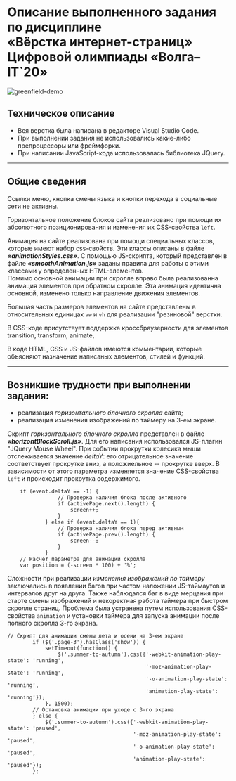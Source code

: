 # Описание выполненного задания по дисциплине<br>«Вёрстка интернет-страниц»<br>Цифровой олимпиады «Волга–IT`20»  
![greenfield-demo](https://user-images.githubusercontent.com/67374276/189487189-954dd889-4c0c-4952-aaef-89ea07baa236.png)

## Техническое описание

* Вся верстка была написана в редакторе Visual Studio Code.
* При выполнении задания не использовались какие-либо препроцессоры или фреймфорки.
* При написании JavaScript-кода использовалась библиотека JQuery.
___
## Общие сведения

Ссылки меню, кнопка смены языка и кнопки перехода в социальные сети не активны.

Горизонтальное положение блоков сайта реализовано при помощи их абсолютного позиционирования и изменения их CSS-свойства `left`.

Анимация на сайте реализована при помощи специальных классов, которые имеют набор css-свойств. Эти классы описаны в файле ***«animationStyles.css»***. С помощью JS-скрипта, который представлен в файле ***«smoothAnimation.js»*** заданы правила для работы с этими классами у определенных HTML-элементов.<br>
Помимо основной анимации при скролле вправо была реализованна анимация элементов при обратном скролле. Эта анимация идентична основной, изменено только направление движения элементов.

Большая часть размеров элементов на сайте представлены в относительных единицах `vw` и `vh` для реализации "резиновой" верстки.

В CSS-коде присутствует поддержка кроссбраузерности для элементов transition, transform, animate, 

В коде HTML, CSS и JS-файлов имеются комментарии, которые объясняют назначение написаных элементов, стилей и функций.
___
## Возникшие трудности при выполнении задания:
* реализация *горизонтального блочного скролла* сайта;
* реализация изменения изображений по таймеру на 3-ем экране.

Скрипт *горизонтального блочного скролла* представлен в файле ***«horizontBlockScroll.js»***. Для его написания использовался JS-плагин "JQuery Mouse Wheel". При событии прокрутки колесика мыши отслеживается значение *deltaY*: его отрицательное значение соответствует прокрутке вниз, а положиельное -- прокрутке вверх. В зависимости от этого параметра изменяется значение CSS-свойства `left` и происходит прокрутка содержимого.
```JS
    if (event.deltaY == -1) {
                // Проверка наличия блока после активного        
                if (activePage.next().length) {
                    screen++;
                }
			} else if (event.deltaY == 1){
                // Проверка наличия блока перед активным
                if (activePage.prev().length) {
                    screen--;
                }
            }
    // Расчет параметра для анимации скролла
    var position = (-screen * 100) + '%';
```
Сложности при реализации *изменения изображений по таймеру* заключались в появлении багов при частом наложении JS-таймаутов и интервалов друг на друга. Также наблюдался баг в виде мерцания при старте смены изображений и некоректная работа таймера при быстром скролле страниц. Проблема была устранена путем использования CSS-свойства `animation` и установки таймера для запуска анимации после полного скролла 3-го экрана.
```JS
// Скрипт для анимации смены лета и осени на 3-ем экране
		if ($('.page-3').hasClass('show')) {
			setTimeout(function() {
				$('.summer-to-autumn').css({'-webkit-animation-play-state': 'running',
											'-moz-animation-play-state': 'running',
											'-o-animation-play-state': 'running',
											'animation-play-state': 'running'});
			}, 1500);
		// Остановка анимации при уходе с 3-го экрана
		} else {
			$('.summer-to-autumn').css({'-webkit-animation-play-state': 'paused',
										'-moz-animation-play-state': 'paused',
										'-o-animation-play-state': 'paused',
										'animation-play-state': 'paused'});
        };
```
